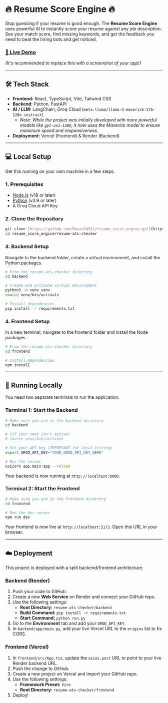 # 🔥 Resume Score Engine 🔥

Stop guessing if your resume is good enough. The **Resume Score Engine** uses powerful AI to instantly score your resume against any job description. See your match score, find missing keywords, and get the feedback you need to beat the hiring bots and get noticed.

### [**🚀 Live Demo**](https://resume-score-engine.vercel.app/)

*(It's recommended to replace this with a screenshot of your app!)*

---

## 🛠️ Tech Stack

* **Frontend:** React, TypeScript, Vite, Tailwind CSS
* **Backend:** Python, FastAPI
* **AI / LLM:** LangChain, Groq Cloud (`meta-llama/llama-4-maverick-17b-128e-instruct`)
    * *Note: While the project was initially developed with more powerful models like `gpt-oss-120b`, it now uses the Maverick model to ensure maximum speed and responsiveness.*
* **Deployment:** Vercel (Frontend) & Render (Backend)

---

## 💻 Local Setup

Get this running on your own machine in a few steps.

### **1. Prerequisites**

* [Node.js](https://nodejs.org/en/) (v18 or later)
* [Python](https://www.python.org/downloads/) (v3.9 or later)
* A Groq Cloud API Key

### **2. Clone the Repository**

```bash
git clone [https://github.com/Manav54321/resume_score_engine.git](https://github.com/Manav54321/resume_score_engine.git)
cd resume_score_engine/resume-ats-checker
````

### **3. Backend Setup**

Navigate to the backend folder, create a virtual environment, and install the Python packages.

```bash
# From the resume-ats-checker directory
cd backend

# Create and activate virtual environment
python3 -m venv venv
source venv/bin/activate

# Install dependencies
pip install -r requirements.txt
```

### **4. Frontend Setup**

In a new terminal, navigate to the frontend folder and install the Node packages.

```bash
# From the resume-ats-checker directory
cd frontend

# Install dependencies
npm install
```

-----

## 🚀 Running Locally

You need two separate terminals to run the application.

### **Terminal 1: Start the Backend**

```bash
# Make sure you are in the backend directory
cd backend

# (If your venv isn't active)
# source venv/bin/activate

# Set your API key (IMPORTANT for local testing)
export GROQ_API_KEY="YOUR_GROQ_API_KEY_HERE"

# Run the server
uvicorn app.main:app --reload
```

Your backend is now running at `http://localhost:8000`.

### **Terminal 2: Start the Frontend**

```bash
# Make sure you are in the frontend directory
cd frontend

# Run the dev server
npm run dev
```

Your frontend is now live at `http://localhost:5173`. Open this URL in your browser.

-----

## ☁️ Deployment

This project is deployed with a split backend/frontend architecture.

### **Backend (Render)**

1.  Push your code to GitHub.
2.  Create a new **Web Service** on Render and connect your GitHub repo.
3.  Use the following settings:
      * **Root Directory:** `resume-ats-checker/backend`
      * **Build Command:** `pip install -r requirements.txt`
      * **Start Command:** `python run.py`
4.  Go to the **Environment** tab and add your `GROQ_API_KEY`.
5.  In `backend/app/main.py`, add your live Vercel URL to the `origins` list to fix CORS.

### **Frontend (Vercel)**

1.  In `frontend/src/App.tsx`, update the `axios.post` URL to point to your live Render backend URL.
2.  Push the change to GitHub.
3.  Create a new project on Vercel and import your GitHub repo.
4.  Use the following settings:
      * **Framework Preset:** `Vite`
      * **Root Directory:** `resume-ats-checker/frontend`
5.  Deploy\!

<!-- end list -->

```
```